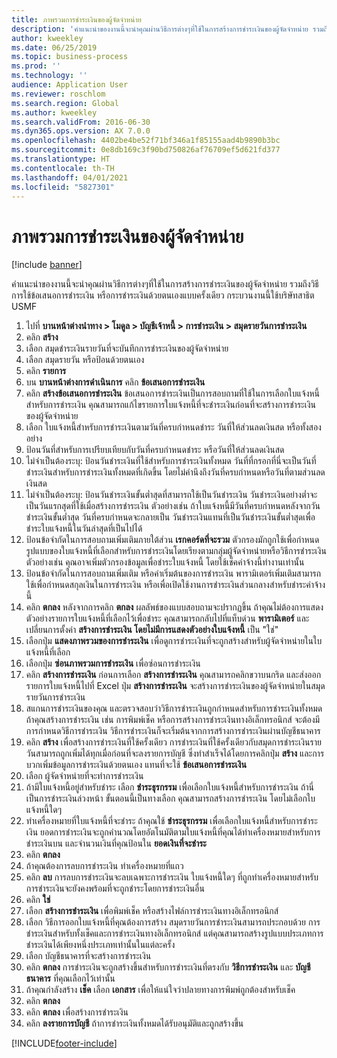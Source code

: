 ```yaml
---
title: ภาพรวมการชำระเงินของผู้จัดจำหน่าย
description: 'คำแนะนำของงานนี้จะนำคุณผ่านวิธีการต่างๆที่ใช้ในการสร้างการชำระเงินของผู้จัดจำหน่าย รวมถึงวิธีการใช้ข้อเสนอการชำระเงิน หรือการชำระเงินด้วยตนเองแบบครั้งเดียว '
author: kweekley
ms.date: 06/25/2019
ms.topic: business-process
ms.prod: ''
ms.technology: ''
audience: Application User
ms.reviewer: roschlom
ms.search.region: Global
ms.author: kweekley
ms.search.validFrom: 2016-06-30
ms.dyn365.ops.version: AX 7.0.0
ms.openlocfilehash: 4402be4be52f71bf346a1f85155aad4b9890b3bc
ms.sourcegitcommit: 0e8db169c3f90bd750826af76709ef5d621fd377
ms.translationtype: HT
ms.contentlocale: th-TH
ms.lasthandoff: 04/01/2021
ms.locfileid: "5827301"
---
```

# <a name="vendor-payment-overview"></a>ภาพรวมการชำระเงินของผู้จัดจำหน่าย

[!include [banner](../../includes/banner.md)]

คำแนะนำของงานนี้จะนำคุณผ่านวิธีการต่างๆที่ใช้ในการสร้างการชำระเงินของผู้จัดจำหน่าย รวมถึงวิธีการใช้ข้อเสนอการชำระเงิน หรือการชำระเงินด้วยตนเองแบบครั้งเดียว  กระบวนงานนี้ใช้บริษัทสาธิต USMF

1. ไปที่ **บานหน้าต่างนำทาง > โมดูล > บัญชีเจ้าหนี้ > การชำระเงิน > สมุดรายวันการชำระเงิน**
2. คลิก **สร้าง**
3. เลือก สมุดชำระเงินรายวันที่จะบันทึกการชำระเงินของผู้จัดจำหน่าย 
4. เลือก สมุดรายวัน หรือป้อนด้วยตนเอง
5. คลิก **รายการ**
6. บน **บานหน้าต่างการดำเนินการ** คลิก **ข้อเสนอการชำระเงิน**
7. คลิก **สร้างข้อเสนอการชำระเงิน** ข้อเสนอการชำระเงินเป็นการสอบถามที่ใช้ในการเลือกใบแจ้งหนี้สำหรับการชำระเงิน  คุณสามารถแก้ไขรายการใบแจ้งหนี้ที่จะชำระเงินก่อนที่จะสร้างการชำระเงินของผู้จัดจำหน่าย
8. เลือก ใบแจ้งหนี้สำหรับการชำระเงินตามวันที่ครบกำหนดชำระ วันที่ให้ส่วนลดเงินสด หรือทั้งสองอย่าง 
9. ป้อนวันที่สำหรับการเปรียบเทียบกับวันที่ครบกำหนดชำระ หรือวันที่ให้ส่วนลดเงินสด 
10. ไม่จำเป็นต้องระบุ: ป้อนวันชำระเงินที่ใช้สำหรับการชำระเงินทั้งหมด วันที่ที่กรอกที่นี่จะเป็นวันที่ชำระเงินสำหรับการชำระเงินทั้งหมดที่เกิดขึ้น โดยไม่คำนึงถึงวันที่ครบกำหนดหรือวันที่ตามส่วนลดเงินสด  
11. ไม่จำเป็นต้องระบุ: ป้อนวันชำระเงินขั้นต่ำสุดที่สามารถใช้เป็นวันชำระเงิน วันชำระเงินอย่างต่ำจะเป็นวันแรกสุดที่ใช้เมื่อสร้างการชำระเงิน  ตัวอย่างเช่น ถ้าใบแจ้งหนี้มีวันที่ครบกำหนดหลังจากวันชำระเงินขั้นต่ำสุด วันที่ครบกำหนดจะกลายเป็น วันชำระเงินแทนที่เป็นวันชำระเงินขั้นต่ำสุดเพื่อชำระใบแจ้งหนี้ในวันล่าสุดที่เป็นไปได้
12. ป้อนข้อจำกัดในการสอบถามเพิ่มเติมภายใต้ส่วน **เรกคอร์ดที่จะรวม** ตัวกรองมักถูกใช้เพื่อกำหนดรูปแบบของใบแจ้งหนี้ที่เลือกสำหรับการชำระเงินโดยเรียงตามกลุ่มผู้จัดจำหน่ายหรือวิธีการชำระเงิน  ตัวอย่างเช่น คุณอาจเพิ่มตัวกรองข้อมูลเพื่อชำระใบแจ้งหนี้ โดยใช้เช็คค่าจ้างนี้ทำงานเท่านั้น
13. ป้อนข้อจำกัดในการสอบถามเพิ่มเติม หรือค่าเริ่มต้นของการชำระเงิน พารามิเตอร์เพิ่มเติมสามารถใช้เพื่อกำหนดสกุลเงินในการชำระเงิน หรือเพื่อเปิดใช้งานการชำระเงินส่วนกลางสำหรับชำระค่าจ้างนี้  
14. คลิก **ตกลง** หลังจากการคลิก **ตกลง** ผลลัพธ์ของแบบสอบถามจะปรากฏขึ้น ถ้าคุณไม่ต้องการแสดงตัวอย่างรายการใบแจ้งหนี้ที่เลือกไว้เพื่อชำระ คุณสามารถกลับไปที่แท็บด่วน **พารามิเตอร์** และเปลี่ยนการตั้งค่า **สร้างการชำระเงิน โดยไม่มีการแสดงตัวอย่างใบแจ้งหนี้** เป็น "ใช่"  
15. เลือกปุ่ม **แสดงภาพรวมของการชำระเงิน** เพื่อดูการชำระเงินที่จะถูกสร้างสำหรับผู้จัดจำหน่ายในใบแจ้งหนี้ที่เลือก
16. เลือกปุ่ม **ซ่อนภาพรวมการชำระเงิน** เพื่อซ่อนการชำระเงิน 
17. คลิก **สร้างการชำระเงิน** ก่อนการเลือก **สร้างการชำระเงิน** คุณสามารถคลิกขวาบนกริด และส่งออกรายการใบแจ้งหนี้ไปที่ Excel ปุ่ม **สร้างการชำระเงิน** จะสร้างการชำระเงินของผู้จัดจำหน่ายในสมุดรายวันการชำระเงิน  
18. สแกนการชำระเงินของคุณ และตรวจสอบว่าวิธีการชำระเงินถูกกำหนดสำหรับการชำระเงินทั้งหมด ถ้าคุณสร้างการชำระเงิน เช่น การพิมพ์เช็ค หรือการสร้างการชำระเงินทางอิเล็กทรอนิกส์ จะต้องมีการกำหนดวิธีการชำระเงิน  วิธีการชำระเงินก็จะเริ่มต้นจากการสร้างการชำระเงินผ่านบัญชีธนาคาร  
19. คลิก **สร้าง** เพื่อสร้างการชำระเงินที่ใช้ครั้งเดียว การชำระเงินที่ใช้ครั้งเดียวกับสมุดการชำระเงินรายวันสามารถถูกเพิ่มได้ทุกเมื่อก่อนที่จะลงรายการบัญชี  ซึ่งทำสำเร็จได้โดยการคลิกปุ่ม **สร้าง** และการบวกเพิ่มข้อมูลการชำระเงินด้วยตนเอง แทนที่จะใช้ **ข้อเสนอการชำระเงิน**  
20. เลือก ผู้จัดจำหน่ายที่จะทำการชำระเงิน
21. ถ้ามีใบแจ้งหนี้อยู่สำหรับชำระ เลือก **ชำระธุรกรรม** เพื่อเลือกใบแจ้งหนี้สำหรับการชำระเงิน ถ้านี่เป็นการชำระเงินล่วงหน้า ขั้นตอนนี้เป็นทางเลือก  คุณสามารถสร้างการชำระเงิน โดยไม่เลือกใบแจ้งหนี้ใดๆ 
22. ทำเครื่องหมายที่ใบแจ้งหนี้ที่จะชำระ ถ้าคุณใช้ **ชำระธุรกรรม** เพื่อเลือกใบแจ้งหนี้สำหรับการชำระเงิน ยอดการชำระเงินจะถูกคำนวณโดยอัตโนมัติตามใบแจ้งหนี้ที่คุณได้ทำเครื่องหมายสำหรับการชำระเงินบน และจำนวนเงินที่คุณป้อนใน **ยอดเงินที่จะชำระ**
23. คลิก **ตกลง**
24. ถ้าคุณต้องการลบการชำระเงิน ทำเครื่องหมายที่แถว
25. คลิก **ลบ** การลบการชำระเงินจะลบเฉพาะการชำระเงิน  ใบแจ้งหนี้ใดๆ ที่ถูกทำเครื่องหมายสำหรับการชำระเงินจะยังคงพร้อมที่จะถูกชำระโดยการชำระเงินอื่น
26. คลิก **ใช่** 
27. เลือก **สร้างการชำระเงิน** เพื่อพิมพ์เช็ค หรือสร้างไฟล์การชำระเงินทางอิเล็กทรอนิกส์
28. เลือก วิธีการออกใบแจ้งหนี้ที่คุณต้องการสร้าง สมุดรายวันการชำระเงินสามารถประกอบด้วย การชำระเงินสำหรับทั้งเช็คและการชำระเงินทางอิเล็กทรอนิกส์ แต่คุณสามารถสร้างรูปแบบประเภทการชำระเงินได้เพียงหนึ่งประเภทเท่านั้นในแต่ละครั้ง
29. เลือก บัญชีธนาคารที่จะสร้างการชำระเงิน
30. คลิก **ตกลง** การชำระเงินจะถูกสร้างขึ้นสำหรับการชำระเงินที่ตรงกับ **วิธีการชำระเงิน** และ **บัญชีธนาคาร** ที่คุณเลือกไว้เท่านั้น
31. ถ้าคุณกำลังสร้าง **เช็ค** เลือก **เอกสาร** เพื่อให้แน่ใจว่าปลายทางการพิมพ์ถูกต้องสำหรับเช็ค
32. คลิก **ตกลง**
33. คลิก **ตกลง** เพื่อสร้างการชำระเงิน
34. คลิก **ลงรายการบัญชี** ถ้าการชำระเงินทั้งหมดได้รับอนุมัติและถูกสร้างขึ้น 



[!INCLUDE[footer-include](../../../includes/footer-banner.md)]
